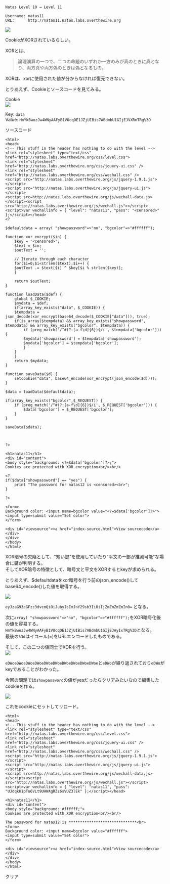 ```

Natas Level 10 → Level 11

Username: natas11
URL:      http://natas11.natas.labs.overthewire.org
```

![](img/natas11-1.png)  


CookieがXORされているらしい。  

XORとは、  
> 論理演算の一つで、二つの命題のいずれか一方のみが真のときに真となり、両方真や両方偽のときは偽となるもの。

XORは、xorに使用された値が分からなければ復元できない。  

とりあえず、Cookieとソースコードを見てみる。  

Cookie  
![](img/natas11-2.png)  

Key: `data`  
Value: `HmYkBwozJw4WNyAAFyB1VUcqOE1JZjUIBis7ABdmbU1GIjEJVXRnTRg%3D`  


ソースコード  
```
<html>
<head>
<!-- This stuff in the header has nothing to do with the level -->
<link rel="stylesheet" type="text/css" href="http://natas.labs.overthewire.org/css/level.css">
<link rel="stylesheet" href="http://natas.labs.overthewire.org/css/jquery-ui.css" />
<link rel="stylesheet" href="http://natas.labs.overthewire.org/css/wechall.css" />
<script src="http://natas.labs.overthewire.org/js/jquery-1.9.1.js"></script>
<script src="http://natas.labs.overthewire.org/js/jquery-ui.js"></script>
<script src=http://natas.labs.overthewire.org/js/wechall-data.js></script><script src="http://natas.labs.overthewire.org/js/wechall.js"></script>
<script>var wechallinfo = { "level": "natas11", "pass": "<censored>" };</script></head>
<?

$defaultdata = array( "showpassword"=>"no", "bgcolor"=>"#ffffff");

function xor_encrypt($in) {
    $key = '<censored>';
    $text = $in;
    $outText = '';

    // Iterate through each character
    for($i=0;$i<strlen($text);$i++) {
    $outText .= $text[$i] ^ $key[$i % strlen($key)];
    }

    return $outText;
}

function loadData($def) {
    global $_COOKIE;
    $mydata = $def;
    if(array_key_exists("data", $_COOKIE)) {
    $tempdata = json_decode(xor_encrypt(base64_decode($_COOKIE["data"])), true);
    if(is_array($tempdata) && array_key_exists("showpassword", $tempdata) && array_key_exists("bgcolor", $tempdata)) {
        if (preg_match('/^#(?:[a-f\d]{6})$/i', $tempdata['bgcolor'])) {
        $mydata['showpassword'] = $tempdata['showpassword'];
        $mydata['bgcolor'] = $tempdata['bgcolor'];
        }
    }
    }
    return $mydata;
}

function saveData($d) {
    setcookie("data", base64_encode(xor_encrypt(json_encode($d))));
}

$data = loadData($defaultdata);

if(array_key_exists("bgcolor",$_REQUEST)) {
    if (preg_match('/^#(?:[a-f\d]{6})$/i', $_REQUEST['bgcolor'])) {
        $data['bgcolor'] = $_REQUEST['bgcolor'];
    }
}

saveData($data);



?>

<h1>natas11</h1>
<div id="content">
<body style="background: <?=$data['bgcolor']?>;">
Cookies are protected with XOR encryption<br/><br/>

<?
if($data["showpassword"] == "yes") {
    print "The password for natas12 is <censored><br>";
}

?>

<form>
Background color: <input name=bgcolor value="<?=$data['bgcolor']?>">
<input type=submit value="Set color">
</form>

<div id="viewsource"><a href="index-source.html">View sourcecode</a></div>
</div>
</body>
</html>
```

XOR暗号の欠陥として、"短い鍵"を使用していたり"平文の一部が推測可能"な場合に鍵が判明する。  
そしてXOR暗号の特徴として、暗号文と平文をXORするとkeyが求められる。  

とりあえず、$defaultdataをxor暗号を行う前のjson_encode()してbase64_encode()した値を取得する。  

![](img/natas11-3.png)  

`eyJzaG93cGFzc3dvcmQiOiJubyIsImJnY29sb3IiOiIjZmZmZmZmIn0=` となる。  

次に`array( "showpassword"=>"no", "bgcolor"=>"#ffffff");`をXOR暗号化後の値を容易する。  
`HmYkBwozJw4WNyAAFyB1VUcqOE1JZjUIBis7ABdmbU1GIjEJAyIxTRg%3D`となる。  
最後の`%3d`はイコール(=)をURLエンコードしたものである。  

そして、この二つの値同士でXORを行う。  
![](img/natas11-4.png)  


`eDWoeDWoeDWoeDWoeDWoeDWoeDWoeDWoeDWoeDWoe`と`eDWo`が繰り返されており`eDWo`がkeyであることがわかった。  

今回の問題では`showpassword`の値がyesだったらクリアみたいなので編集したcookieを作る。  

![](img/natas11-4.png)  


これをcookieにセットしてリロード。  

```
<html>
<head>
<!-- This stuff in the header has nothing to do with the level -->
<link rel="stylesheet" type="text/css" href="http://natas.labs.overthewire.org/css/level.css">
<link rel="stylesheet" href="http://natas.labs.overthewire.org/css/jquery-ui.css" />
<link rel="stylesheet" href="http://natas.labs.overthewire.org/css/wechall.css" />
<script src="http://natas.labs.overthewire.org/js/jquery-1.9.1.js"></script>
<script src="http://natas.labs.overthewire.org/js/jquery-ui.js"></script>
<script src=http://natas.labs.overthewire.org/js/wechall-data.js></script><script src="http://natas.labs.overthewire.org/js/wechall.js"></script>
<script>var wechallinfo = { "level": "natas11", "pass": "UJdqkK1pTu6VLt9UHWAgRZz6sVUZ3lEk" };</script></head>

<h1>natas11</h1>
<div id="content">
<body style="background: #ffffff;">
Cookies are protected with XOR encryption<br/><br/>

The password for natas12 is ******************************<br>
<form>
Background color: <input name=bgcolor value="#ffffff">
<input type=submit value="Set color">
</form>

<div id="viewsource"><a href="index-source.html">View sourcecode</a></div>
</div>
</body>
</html>
```


クリア




